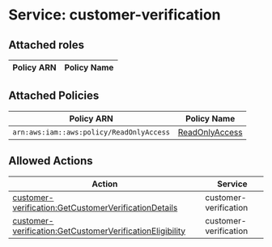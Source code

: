 # Service: customer-verification

## Attached roles

| Policy ARN | Policy Name |
|------------|-------------|
## Attached Policies

| Policy ARN | Policy Name |
|------------|-------------|
| `arn:aws:iam::aws:policy/ReadOnlyAccess` | [ReadOnlyAccess](../policies.md#readonlyaccess) |

## Allowed Actions

| Action | Service |
|--------|---------|
| [customer-verification:GetCustomerVerificationDetails](../actions.md#customer-verification:getcustomerverificationdetails) | customer-verification |
| [customer-verification:GetCustomerVerificationEligibility](../actions.md#customer-verification:getcustomerverificationeligibility) | customer-verification |